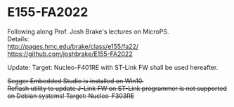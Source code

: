 # E155-FA2022
Following along Prof. Josh Brake's lectures on MicroPS.  
Details:  
http://pages.hmc.edu/brake/class/e155/fa22/  
https://github.com/joshbrake/E155-FA2022  

Update: 
Target: Nucleo-F401RE with ST-Link FW shall be used hereafter.

~~Segger Embedded Studio is installed on Win10.  
Reflash utility to update J-Link FW on ST-Link programmer is not supported on Debian systems!
Target: Nucleo-F303RE~~  

